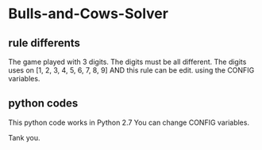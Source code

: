# Bulls-and-Cows-Solver
## rule differents
The game played with 3 digits.
The digits must be all different.
The digits uses on [1, 2, 3, 4, 5, 6, 7, 8, 9]
AND this rule can be edit. using the CONFIG variables.

## python codes
This python code works in Python 2.7
You can change CONFIG variables.

Tank you.
